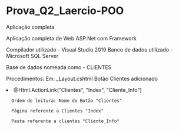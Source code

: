 # Prova_Q2_Laercio-POO
Aplicação completa

Aplicação completa de Web ASP.Net com Framework

Compilador utilizado - Visual Studio 2019
Banco de dados utilizado - Microsoft SQL Server 

Base de dados nomeada como - CLIENTES

Procedimentos:
  Em: _Layout.cshtml 
      Botão Clientes adicionado  <li>@Html.ActionLink("Clientes", "Index", "Cliente_Info")</li>
      
      Ordem de leitura: Nome do Botão "Clientes"
      
      Página referente a Clientes "Index"
      
      Pasta referente a clientes "Cliente_Info"
